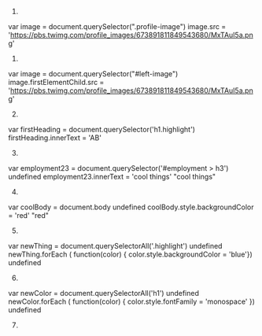 

1.
var image = document.querySelector(".profile-image")
image.src = 'https://pbs.twimg.com/profile_images/673891811849543680/MxTAuI5a.png'

1.
var image = document.querySelector("#left-image")
image.firstElementChild.src =
     'https://pbs.twimg.com/profile_images/673891811849543680/MxTAuI5a.png'

2.
var firstHeading = document.querySelector('h1.highlight')
firstHeading.innerText = 'AB'

3.
var employment23 = document.querySelector('#employment > h3')
undefined
employment23.innerText = 'cool things'
"cool things"

4.
var coolBody = document.body
undefined
coolBody.style.backgroundColor = 'red'
"red"

5.
var newThing = document.querySelectorAll('.highlight')
undefined
newThing.forEach ( function(color) { color.style.backgroundColor = 'blue'})
undefined

6.
var newColor = document.querySelectorAll('h1')
undefined
newColor.forEach ( function(color) { color.style.fontFamily = 'monospace' })
undefined

7.
